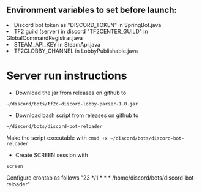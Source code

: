 ## Environment variables to set before launch:
<li>Discord bot token as "DISCORD_TOKEN" in SpringBot.java</li>
<li>TF2 guild (server) in discord "TF2CENTER_GUILD" in GlobalCommandRegistrar.java</li>
<li>STEAM_API_KEY in SteamApi.java</li>
<li>TF2CLOBBY_CHANNEL in LobbyPublishable.java</li>

# Server run instructions

* Download the jar from releases on github to

```
~/discord/bots/tf2c-discord-lobby-parser-1.0.jar
```

* Download bash script from releases on github to

```
~/discord/bots/discord-bot-reloader
```

Make the script executable with `cmod +x ~/discord/bots/discord-bot-reloader`

* Create SCREEN session with

```
screen
```
Configure crontab as follows "23 */1 * * * /home/discord/bots/discord-bot-reloader"
